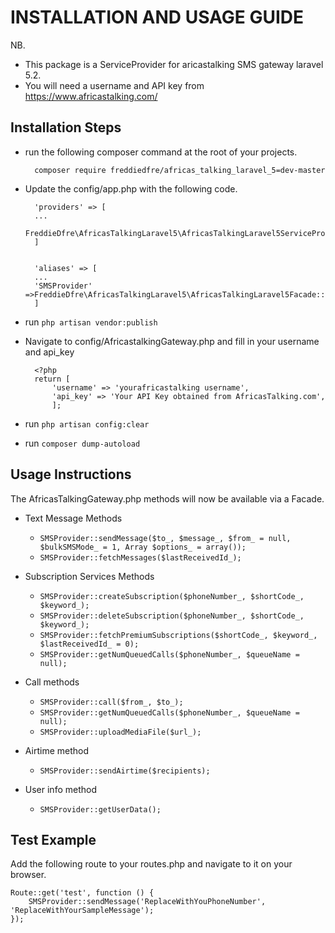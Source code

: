 # INSTALLATION AND USAGE GUIDE

NB. 
- This package is a ServiceProvider for aricastalking SMS gateway laravel 5.2.
- You will need a username and API key from https://www.africastalking.com/


## Installation Steps

- run the following composer command at the root of your projects.


        composer require freddiedfre/africas_talking_laravel_5=dev-master

- Update the config/app.php with the following code. 


        'providers' => [
        ...
        FreddieDfre\AfricasTalkingLaravel5\AfricasTalkingLaravel5ServiceProvider::class,
        ]
        
        
        'aliases' => [
        ...
        'SMSProvider' =>FreddieDfre\AfricasTalkingLaravel5\AfricasTalkingLaravel5Facade::class,
        ]

- run `php artisan vendor:publish`

- Navigate to config/AfricastalkingGateway.php and fill in your username and api_key


        <?php 
        return [
            'username' => 'yourafricastalking username',
            'api_key' => 'Your API Key obtained from AfricasTalking.com',
            ];

- run `php artisan config:clear`

- run `composer dump-autoload`

## Usage Instructions

The AfricasTalkingGateway.php methods will now be available via a Facade. 
- Text Message Methods
    * `SMSProvider::sendMessage($to_, $message_, $from_ = null, $bulkSMSMode_ = 1, Array $options_ = array());`
    * `SMSProvider::fetchMessages($lastReceivedId_);`

- Subscription Services Methods
    * `SMSProvider::createSubscription($phoneNumber_, $shortCode_, $keyword_);`
    * `SMSProvider::deleteSubscription($phoneNumber_, $shortCode_, $keyword_);`
    * `SMSProvider::fetchPremiumSubscriptions($shortCode_, $keyword_, $lastReceivedId_ = 0);`
    * `SMSProvider::getNumQueuedCalls($phoneNumber_, $queueName = null);` 

- Call methods
    * `SMSProvider::call($from_, $to_);`
    * `SMSProvider::getNumQueuedCalls($phoneNumber_, $queueName = null);`		
    * `SMSProvider::uploadMediaFile($url_);`
   
- Airtime method
    * `SMSProvider::sendAirtime($recipients);`

- User info method
    * `SMSProvider::getUserData();`

## Test Example

Add the following route to your routes.php and navigate to it on your browser.

    Route::get('test', function () {
        SMSProvider::sendMessage('ReplaceWithYouPhoneNumber', 'ReplaceWithYourSampleMessage');
    });


